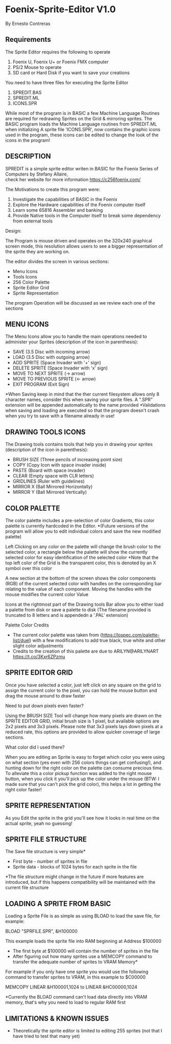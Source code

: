 # Foenix-Sprite-Editor V1.0
By Ernesto Contreras

Requirements
--------------
The Sprite Editor requires the following to operate

1. Foenix U, Foenix U+ or Foenix FMX computer 
2. PS/2 Mouse to operate
3. SD card or Hard Disk if you want to save your creations

You need to have three files for executing the Sprite Editor
1. SPREDIT.BAS
2. SPREDIT.ML
3. ICONS.SPR

While most of the program is in BASIC a few Machine Language Routines are required for redrawing Sprites on the Grid & mirroring sprites. 
The BASIC program loads the Machine Language routines from SPREDIT.ML when initializing
A sprite file 'ICONS.SPR', now contains the graphic icons used in the program, these icons can be edited to change the look of the icons in the program! 

DESCRIPTION
----------------------------

SPREDIT is a simple sprite editor writen in BASIC for the Foenix Series of Computers by Stefany Allaire,  
check her website for more information https://c256foenix.com/

The Motivations to create this program were:

1. Investigate the capabilities of BASIC in the Foenix
2. Explore the Hardware capabilities of the Foenix computer itself
3. Learn some 65816 Assembler and banking 
4. Provide Native tools in the Computer itself to break some dependency from external tools

Design:

The Program is mouse driven and operates on the 320x240 graphical screen mode, this resolution allows users to see a bigger representation of the sprite they are working on.

The editor divides the screen in various sections:

* Menu Icons
* Tools Icons
* 256 Color Palette
* Sprite Editor Grid
* Sprite Representation

The program Operation will be discussed as we review each one of the sections

MENU ICONS               
------------------------------------------------
The Menu Icons allow you to handle the main operations needed to administer your Sprites (description of the icon in parenthesis): 
* SAVE                    (3.5 Disc with incoming arrow)
* LOAD                    (3.5 Disc with outgoing arrow)
* ADD SPRITE              (Space Invader with '+' sign)
* DELETE SPRITE           (Space Invader with 'x' sign)
* MOVE TO NEXT SPRITE     (-> arrow)
* MOVE TO PREVIOUS SPRITE (<- arrow)
* EXIT PROGRAM            (Exit Sign)

*When Saving keep in mind that the ther current filesystem allows only 8 character names, consider this when saving your sprite files. A ".SPR" extension will be appended automatically to the name provided 
*Validations when saving and loading are executed so that the program doesn't crash when you try to save with a filename already in use!

DRAWING TOOLS ICONS 
------------------------------------------------
The Drawing tools contains tools that help you in drawing your sprites (description of the icon in parenthesis):
* BRUSH SIZE              (Three pencils of increasing point size)
* COPY                    (Copy Icon with space invader inside) 
* PASTE                   (Board with space invader)
* CLEAR                   (Empty space with CLR letters)
* GRIDLINES               (Ruler with guidelines)
* MIRROR X                (Ball Mirrored Horizontally)
* MIRROR Y                (Ball Mirrored Vertically)

COLOR PALETTE
-------------------------------------------------

The color palette includes a pre-selection of color Gradients, this color palette is currently hardcoded in the Editor. *(Future versions of the program will allow you to edit individual colors and save the new modified palette)

Left Clicking on any color on the palette will change the brush color to the selected color, a rectangle below the palette will show the currently selected color for easy identification of the selected color
*Note that the top left color of the Grid is the transparent color, this is denoted by an X symbol over this color

A new section at the bottom of the screen shows the color components (RGB) of the current selected color with handles on the corresponding bar relating to the value of each component.
Moving the handles with the mouse modifies the current color Value

Icons at the rightmost part of the Drawing tools Bar allow you to either load a palette from disk or save a palette to disk (The filename provided is truncated to 8 letters and is appendedn a '.PAL' extension)

Palette Color Credits
* The current color palette was taken from (https://lospec.com/palette-list/duel) with a few modifications to add true black, true white and other slight color adjustments
* Credits to the creation of this palette are due to ARILYN@ARILYNART https://t.co/3Kxr6ZPzmu

SPRITE EDITOR GRID
-------------------------------------------------

Once you have selected a color, just left click on any square on the grid to assign the current color to the pixel, you can hold the mouse button and drag the mouse around to draw faster

Need to put down pixels even faster?

Using the BRUSH SIZE Tool will change how many pixels are drawn on the SPRITE EDITOR GRID, initial brush size is 1 pixel, but available options are 2x2 pixels and 3x3 pixels. Please note that 3x3 pixels lays down pixels at a reduced rate, this options are provided to allow quicker coverage of large sections.

What color did I used there?

When you are editing an Sprite is easy to forget which color you were using on what section (yes even with 256 colors things can get confusing!), and hunting down for the right color on the palette can consume precious time. To alleviate this a color pickup function was added to the right mouse button, when you click it you'll pick up the color under the mouse (BTW: I made sure that you can't pick the grid color), this helps a lot in getting the right color faster!

SPRITE REPRESENTATION
-----------------------
As you Edit the sprite in the grid you'll see how it looks in real time on the actual sprite, yeah no guessing!

SPRITE FILE STRUCTURE
---------------------------
The Save file structure is very simple*

* First byte - number of sprites in file
* Sprite data - blocks of 1024 bytes for each sprite in the file

*The file structure might change in the future if more features are introduced, but if this happens compatibility will be maintained with the current file structure

LOADING A SPRITE FROM BASIC
----------------------------
Loading a Sprite File is as simple as using BLOAD to load the save file, for example: 

BLOAD "SPRFILE.SPR", &H100000

This example loads the sprite file into RAM beginning at Address $100000

* The first byte at $100000 will contain the number of sprites in the file
* After figuring out how many sprites use a MEMCOPY command to transfer the adequate number of sprites to VRAM Memory*

For example if you only have one sprite you would use the following command to transfer sprites to VRAM, in this example to $C00000

MEMCOPY LINEAR &H100001,1024 to LINEAR &HC00000,1024

*Currently the BLOAD command can't load data directly into VRAM memory, that's why you need to load to regular RAM first

LIMITATIONS & KNOWN ISSUES
--------------------------
* Theoretically the sprite editor is limited to editing 255 sprites (not that I have tried to test that many yet)

